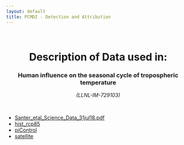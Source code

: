 ```yaml
---
layout: default
title: PCMDI - Detection and Attribution
---
```


<br>
<center>
    <p>
        <h1>Description of Data used in:</h1>
        <h3>Human influence on the seasonal cycle of tropospheric temperature</h3>
    </p>
    <p><em>(LLNL-IM-729103)</em></p>
</center>
<br>

* [Santer_etal_Science_Data_31jul18.pdf](Santer_etal_Science_Data_31jul18.pdf)
* [hist_rcp85](hist_rcp85/index.html)
* [piControl](piControl/index.html)
* [satellite](satellite/index.html)